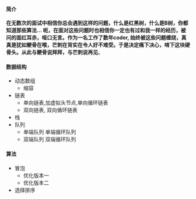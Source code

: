 #### 简介

​			**在无数次的面试中相信你总会遇到这样的问题，什么是红黑树，什么是B树，你都知道那些算法... 呃，在面对这些问题时也相信你一定也有过和我一样的经历，被问的面红耳赤，哑口无言。作为一名工作了数年coder, 始终被这些问题缠绕，真真是犹如鲠骨在喉，芒刺在背实在令人好不难受。于是决定痛下决心，啃下这块硬骨头。从此与鲠骨说拜拜，与芒刺说再见**。

#### 数据结构

- 动态数组
  - 缩容
- 链表
  - 单向链表,加虚拟头节点,单向循环链表
  - 双向链表, 双向循环链表
- 栈
- 队列
  - 单端队列 单端循环队列
  - 双端队列 双端循环队列

#### 算法

- 冒泡
  - 优化版本一
  - 优化版本二
- 选择排序





